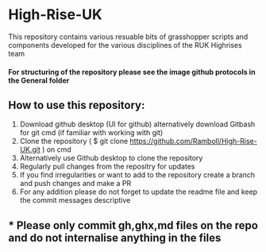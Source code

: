 # High-Rise-UK
This repository contains various resuable bits of grasshopper scripts and components developed for the various disciplines of the RUK Highrises team 

#### For structuring of the repository please see the image github protocols in the General folder  

## How to use this repository:
1. Download github desktop (UI for github) alternatively download Gitbash for git cmd (if familiar with working with git)
2. Clone the repository ( $ git clone https://github.com/Ramboll/High-Rise-UK.git ) on cmd
3. Alternatively use Github desktop to clone the repository 
4. Regularly pull changes from the repositry for updates
5. If you find irregularities or want to add to the repository create a branch and push changes and make a PR
6. For any addition please do not forget to update the readme file and keep the commit messages descriptive

## * Please only commit gh,ghx,md files on the repo and do not internalise anything in the files 